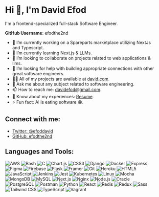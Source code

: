 # Hi 👋, I'm David Efod

I'm a frontend-specialized full-stack Software Engineer.

**GitHub Username:** efodthe2nd

- 🔭 I’m currently working on a Spareparts marketplace utilizing NextJs and Typescript.
- 🌱 I’m currently learning Next.js & LLMs.
- 👯 I’m looking to collaborate on projects related to web applications & llms.
- 🤝 I’m looking for help with building appropriate connections with other great software engineers.
- 👨‍💻 All of my projects are available at [david.com](https://www.david.reeoah.com).
- 💬 Ask me about any subject related to software engineering.
- 📫 How to reach me: davidefod@gmail.com.
- 📄 Know about my experiences: [Resume]().
- ⚡ Fun fact: AI is eating software 😁.

## Connect with me:

- [Twitter: @efoddavid](https://twitter.com/efoddavid)
- [GitHub: efodthe2nd](https://github.com/efodthe2nd)

## Languages and Tools:

![AWS](https://img.shields.io/badge/-AWS-232F3E?logo=amazon-aws&logoColor=white)
![Bash](https://img.shields.io/badge/-Bash-4EAA25?logo=gnu-bash&logoColor=white)
![C](https://img.shields.io/badge/-C-A8B9CC?logo=c&logoColor=white)
![Chart.js](https://img.shields.io/badge/-Chart.js-FF6384?logo=chartdotjs&logoColor=white)
![CSS3](https://img.shields.io/badge/-CSS3-1572B6?logo=css3&logoColor=white)
![Django](https://img.shields.io/badge/-Django-092E20?logo=django&logoColor=white)
![Docker](https://img.shields.io/badge/-Docker-2496ED?logo=docker&logoColor=white)
![Express](https://img.shields.io/badge/-Express-000000?logo=express&logoColor=white)
![Figma](https://img.shields.io/badge/-Figma-F24E1E?logo=figma&logoColor=white)
![Firebase](https://img.shields.io/badge/-Firebase-FFCA28?logo=firebase&logoColor=white)
![Flask](https://img.shields.io/badge/-Flask-000000?logo=flask&logoColor=white)
![Framer](https://img.shields.io/badge/-Framer-0055FF?logo=framer&logoColor=white)
![Git](https://img.shields.io/badge/-Git-F05032?logo=git&logoColor=white)
![Heroku](https://img.shields.io/badge/-Heroku-430098?logo=heroku&logoColor=white)
![HTML5](https://img.shields.io/badge/-HTML5-E34F26?logo=html5&logoColor=white)
![JavaScript](https://img.shields.io/badge/-JavaScript-F7DF1E?logo=javascript&logoColor=white)
![Jenkins](https://img.shields.io/badge/-Jenkins-D24939?logo=jenkins&logoColor=white)
![Jest](https://img.shields.io/badge/-Jest-C21325?logo=jest&logoColor=white)
![Kubernetes](https://img.shields.io/badge/-Kubernetes-326CE5?logo=kubernetes&logoColor=white)
![Linux](https://img.shields.io/badge/-Linux-FCC624?logo=linux&logoColor=white)
![Mocha](https://img.shields.io/badge/-Mocha-8D6748?logo=mocha&logoColor=white)
![MongoDB](https://img.shields.io/badge/-MongoDB-47A248?logo=mongodb&logoColor=white)
![MySQL](https://img.shields.io/badge/-MySQL-4479A1?logo=mysql&logoColor=white)
![Next.js](https://img.shields.io/badge/-Next.js-000000?logo=nextdotjs&logoColor=white)
![Nginx](https://img.shields.io/badge/-Nginx-009639?logo=nginx&logoColor=white)
![Node.js](https://img.shields.io/badge/-Node.js-339933?logo=nodedotjs&logoColor=white)
![Oracle](https://img.shields.io/badge/-Oracle-F80000?logo=oracle&logoColor=white)
![PostgreSQL](https://img.shields.io/badge/-PostgreSQL-336791?logo=postgresql&logoColor=white)
![Postman](https://img.shields.io/badge/-Postman-FF6C37?logo=postman&logoColor=white)
![Python](https://img.shields.io/badge/-Python-3776AB?logo=python&logoColor=white)
![React](https://img.shields.io/badge/-React-61DAFB?logo=react&logoColor=white)
![Redis](https://img.shields.io/badge/-Redis-DC382D?logo=redis&logoColor=white)
![Redux](https://img.shields.io/badge/-Redux-764ABC?logo=redux&logoColor=white)
![Sass](https://img.shields.io/badge/-Sass-CC6699?logo=sass&logoColor=white)
![Tailwind CSS](https://img.shields.io/badge/-Tailwind%20CSS-38B2AC?logo=tailwind-css&logoColor=white)
![TypeScript](https://img.shields.io/badge/-TypeScript-3178C6?logo=typescript&logoColor=white)
![Vagrant](https://img.shields.io/badge/-Vagrant-1563FF?logo=vagrant&logoColor=white)
